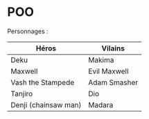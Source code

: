 # POO

Personnages : 

| Héros | Vilains |
| --- | --- |
| Deku | Makima |
| Maxwell | Evil Maxwell |
| Vash the Stampede | Adam Smasher |
| Tanjiro | Dio |
| Denji (chainsaw man) | Madara | 

